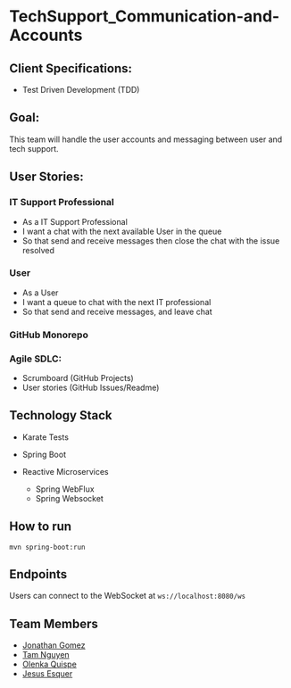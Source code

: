 
# TechSupport_Communication-and-Accounts

## Client Specifications:
- Test Driven Development (TDD)


## Goal:
This team will handle the user accounts and messaging between user and tech support.


## User Stories:
### IT Support Professional
- As a IT Support Professional
- I want a chat with the next available User in the queue
- So that send and receive messages then close the chat with the issue resolved

### User
- As a User
- I want a queue to chat with the next IT professional
- So that send and receive messages, and leave chat




### GitHub Monorepo
### Agile SDLC:
  * Scrumboard (GitHub Projects)
  *	User stories (GitHub Issues/Readme)


## Technology Stack
* Karate Tests
* Spring Boot
* Reactive Microservices

  *	Spring WebFlux
  *	Spring Websocket


## How to run
```
mvn spring-boot:run
```

## Endpoints
Users can connect to the WebSocket at `ws://localhost:8080/ws`

## Team Members
* [Jonathan Gomez](https://github.com/JonathanAGomez)
* [Tam Nguyen](https://github.com/tamhpn)
* [Olenka Quispe](https://github.com/Olenkaqh)
* [Jesus Esquer](https://github.com/jm27)
